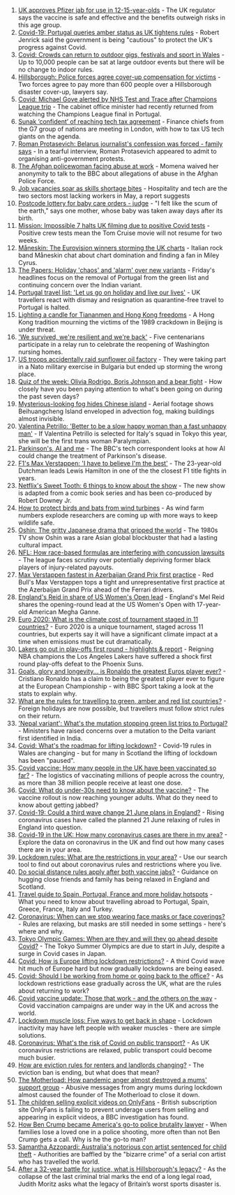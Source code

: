 1. [UK approves Pfizer jab for use in 12-15-year-olds](https://www.bbc.co.uk/news/health-57358446) - The UK regulator says the vaccine is safe and effective and the benefits outweigh risks in this age group.
2. [Covid-19: Portugal queries amber status as UK tightens rules](https://www.bbc.co.uk/news/uk-57353048) - Robert Jenrick said the government is being "cautious" to protect the UK's progress against Covid.
3. [Covid: Crowds can return to outdoor gigs, festivals and sport in Wales](https://www.bbc.co.uk/news/uk-wales-57346925) - Up to 10,000 people can be sat at large outdoor events but there will be no change to indoor rules.
4. [Hillsborough: Police forces agree cover-up compensation for victims](https://www.bbc.co.uk/news/uk-england-merseyside-57356486) - Two forces agree to pay more than 600 people over a Hillsborough disaster cover-up, lawyers say.
5. [Covid: Michael Gove alerted by NHS Test and Trace after Champions League trip](https://www.bbc.co.uk/news/business-57355599) - The cabinet office minister had recently returned from watching the Champions League final in Portugal.
6. [Sunak ‘confident’ of reaching tech tax agreement](https://www.bbc.co.uk/news/business-57349803) - Finance chiefs from the G7 group of nations are meeting in London, with how to tax US tech giants on the agenda.
7. [Roman Protasevich: Belarus journalist's confession was forced - family says](https://www.bbc.co.uk/news/world-europe-57353413) - In a tearful interview, Roman Protasevich appeared to admit to organising anti-government protests.
8. [The Afghan policewoman facing abuse at work](https://www.bbc.co.uk/news/world-asia-57343435) - Momena waived her anonymity to talk to the BBC about allegations of abuse in the Afghan Police Force.
9. [Job vacancies soar as skills shortage bites](https://www.bbc.co.uk/news/business-57349802) - Hospitality and tech are the two sectors most lacking workers in May, a report suggests
10. [Postcode lottery for baby care orders - judge](https://www.bbc.co.uk/news/uk-57343582) - "I felt like the scum of the earth," says one mother, whose baby was taken away days after its birth.
11. [Mission: Impossible 7 halts UK filming due to positive Covid tests](https://www.bbc.co.uk/news/entertainment-arts-57355041) - Positive crew tests mean the Tom Cruise movie will not resume for two weeks.
12. [Måneskin: The Eurovision winners storming the UK charts](https://www.bbc.co.uk/news/newsbeat-57331991) - Italian rock band Måneskin chat about chart domination and finding a fan in Miley Cyrus.
13. [The Papers: Holiday 'chaos' and 'alarm' over new variants](https://www.bbc.co.uk/news/blogs-the-papers-57353032) - Friday's headlines focus on the removal of Portugal from the green list and continuing concern over the Indian variant.
14. [Portugal travel list: 'Let us go on holiday and live our lives'](https://www.bbc.co.uk/news/uk-57351808) - UK travellers react with dismay and resignation as quarantine-free travel to Portugal is halted.
15. [Lighting a candle for Tiananmen and Hong Kong freedoms](https://www.bbc.co.uk/news/world-asia-china-57314397) - A Hong Kong tradition mourning the victims of the 1989 crackdown in Beijing is under threat.
16. ['We survived, we're resilient and we're back'](https://www.bbc.co.uk/news/world-us-canada-57337295) - Five centenarians participate in a relay run to celebrate the reopening of Washington nursing homes.
17. [US troops accidentally raid sunflower oil factory](https://www.bbc.co.uk/news/world-57351158) - They were taking part in a Nato military exercise in Bulgaria but ended up storming the wrong place.
18. [Quiz of the week: Olivia Rodrigo, Boris Johnson and a bear fight](https://www.bbc.co.uk/news/world-57341232) - How closely have you been paying attention to what's been going on during the past seven days?
19. [Mysterious-looking fog hides Chinese island](https://www.bbc.co.uk/news/world-asia-china-57350945) - Aerial footage shows Beihuangcheng Island enveloped in advection fog, making buildings almost invisible.
20. [Valentina Petrillo: 'Better to be a slow happy woman than a fast unhappy man'](https://www.bbc.co.uk/news/stories-57338207) - If Valentina Petrillo is selected for Italy's squad in Tokyo this year, she will be the first trans woman Paralympian.
21. [Parkinson's, AI and me](https://www.bbc.co.uk/news/technology-57342760) - The BBC's tech correspondent looks at how AI could change the treatment of Parkinson's disease.
22. [F1's Max Verstappen: 'I have to believe I'm the best'](https://www.bbc.co.uk/news/newsbeat-57346850) - The 23-year-old Dutchman leads Lewis Hamilton in one of the the closest F1 title fights in years.
23. [Netflix's Sweet Tooth: 6 things to know about the show](https://www.bbc.co.uk/news/entertainment-arts-56668478) - The new show is adapted from a comic book series and has been co-produced by Robert Downey Jr.
24. [How to protect birds and bats from wind turbines](https://www.bbc.co.uk/news/business-57176807) - As wind farm numbers explode researchers are coming up with more ways to keep wildlife safe.
25. [Oshin: The gritty Japanese drama that gripped the world](https://www.bbc.co.uk/news/world-asia-57005333) - The 1980s TV show Oshin was a rare Asian global blockbuster that had a lasting cultural impact.
26. [NFL: How race-based formulas are interfering with concussion lawsuits](https://www.bbc.co.uk/news/world-us-canada-57337296) - The league faces scrutiny over potentially depriving former black players of injury-related payouts.
27. [Max Verstappen fastest in Azerbaijan Grand Prix first practice](https://www.bbc.co.uk/sport/formula1/57357693) - Red Bull's Max Verstappen tops a tight and unrepresentative first practice at the Azerbaijan Grand Prix ahead of the Ferrari drivers.
28. [England's Reid in share of US Women's Open lead](https://www.bbc.co.uk/sport/golf/57354585) - England's Mel Reid shares the opening-round lead at the US Women's Open with 17-year-old American Megha Ganne.
29. [Euro 2020: What is the climate cost of tournament staged in 11 countries?](https://www.bbc.co.uk/sport/football/51806842) - Euro 2020 is a unique tournament, staged across 11 countries, but experts say it will have a significant climate impact at a time when emissions must be cut dramatically.
30. [Lakers go out in play-offs first round - highlights & report](https://www.bbc.co.uk/sport/basketball/57347263) - Reigning NBA champions the Los Angeles Lakers have suffered a shock first round play-offs defeat to the Phoenix Suns.
31. [Goals, glory and longevity... is Ronaldo the greatest Euros player ever?](https://www.bbc.co.uk/sport/football/52967140) - Cristiano Ronaldo has a claim to being the greatest player ever to figure at the European Championship - with BBC Sport taking a look at the stats to explain why.
32. [What are the rules for travelling to green, amber and red list countries?](https://www.bbc.co.uk/news/explainers-52544307) - Foreign holidays are now possible, but travellers must follow strict rules on their return.
33. ['Nepal variant': What's the mutation stopping green list trips to Portugal?](https://www.bbc.co.uk/news/health-57356109) - Ministers have raised concerns over a mutation to the Delta variant first identified in India.
34. [Covid: What's the roadmap for lifting lockdown?](https://www.bbc.co.uk/news/explainers-52530518) - Covid-19 rules in Wales are changing - but for many in Scotland the lifting of lockdown has been "paused".
35. [Covid vaccine: How many people in the UK have been vaccinated so far?](https://www.bbc.co.uk/news/health-55274833) - The logistics of vaccinating millions of people across the country, as more than 38 million people receive at least one dose.
36. [Covid: What do under-30s need to know about the vaccine?](https://www.bbc.co.uk/news/health-57273875) - The vaccine rollout is now reaching younger adults. What do they need to know about getting jabbed?
37. [Covid-19: Could a third wave change 21 June plans in England?](https://www.bbc.co.uk/news/health-57328469) - Rising coronavirus cases have called the planned 21 June relaxing of rules in England into question.
38. [Covid-19 in the UK: How many coronavirus cases are there in my area?](https://www.bbc.co.uk/news/uk-51768274) - Explore the data on coronavirus in the UK and find out how many cases there are in your area.
39. [Lockdown rules: What are the restrictions in your area?](https://www.bbc.co.uk/news/uk-54373904) - Use our search tool to find out about coronavirus rules and restrictions where you live.
40. [Do social distance rules apply after both vaccine jabs?](https://www.bbc.co.uk/news/uk-51506729) - Guidance on hugging close friends and family has being relaxed in England and Scotland.
41. [Travel guide to Spain, Portugal, France and more holiday hotspots](https://www.bbc.co.uk/news/explainers-56997931) - What you need to know about travelling abroad to Portugal, Spain, Greece, France, Italy and Turkey.
42. [Coronavirus: When can we stop wearing face masks or face coverings?](https://www.bbc.co.uk/news/health-51205344) - Rules are relaxing, but masks are still needed in some settings - here's where and why.
43. [Tokyo Olympic Games: When are they and will they go ahead despite Covid?](https://www.bbc.co.uk/news/world-asia-57240044) - The Tokyo Summer Olympics are due to start in July, despite a surge in Covid cases in Japan.
44. [Covid: How is Europe lifting lockdown restrictions?](https://www.bbc.co.uk/news/explainers-53640249) - A third Covid wave hit much of Europe hard but now gradually lockdowns are being eased.
45. [Covid: Should I be working from home or going back to the office?](https://www.bbc.co.uk/news/business-52567567) - As lockdown restrictions ease gradually across the UK, what are the rules about returning to work?
46. [Covid vaccine update: Those that work - and the others on the way](https://www.bbc.co.uk/news/health-51665497) - Covid vaccination campaigns are under way in the UK and across the world.
47. [Lockdown muscle loss: Five ways to get back in shape](https://www.bbc.co.uk/news/uk-56887390) - Lockdown inactivity may have left people with weaker muscles - there are simple solutions.
48. [Coronavirus: What's the risk of Covid on public transport?](https://www.bbc.co.uk/news/health-51736185) - As UK coronavirus restrictions are relaxed, public transport could become much busier.
49. [How are eviction rules for renters and landlords changing?](https://www.bbc.co.uk/news/explainers-53860154) - The eviction ban is ending, but what does that mean?
50. [The Motherload: How pandemic anger almost destroyed a mums' support group](https://www.bbc.co.uk/news/stories-57285368) - Abusive messages from angry mums during lockdown almost caused the founder of The Motherload to close it down.
51. [The children selling explicit videos on OnlyFans](https://www.bbc.co.uk/news/uk-57255983) - British subscription site OnlyFans is failing to prevent underage users from selling and appearing in explicit videos, a BBC investigation has found.
52. [How Ben Crump became America's go-to police brutality lawyer](https://www.bbc.co.uk/news/world-us-canada-57038162) - When families lose a loved one in a police shooting, more often than not Ben Crump gets a call. Why is he the go-to man?
53. [Samantha Azzopardi: Australia's notorious con artist sentenced for child theft](https://www.bbc.co.uk/news/world-australia-57284621) - Authorities are baffled by the "bizarre crime" of a serial con artist who has travelled the world.
54. [After a 32-year battle for justice, what is Hillsborough's legacy?](https://www.bbc.co.uk/news/uk-57281398) - As the collapse of the last criminal trial marks the end of a long legal road, Judith Moritz asks what the legacy of Britain’s worst sports disaster is.
